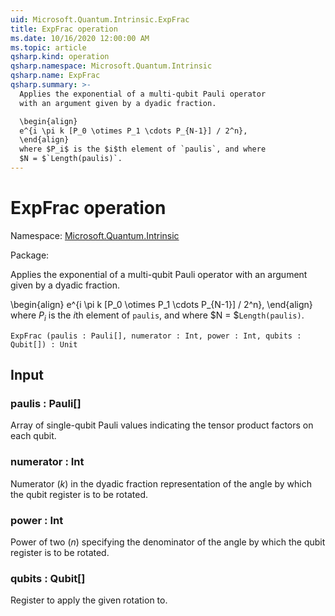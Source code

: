 ```yaml
---
uid: Microsoft.Quantum.Intrinsic.ExpFrac
title: ExpFrac operation
ms.date: 10/16/2020 12:00:00 AM
ms.topic: article
qsharp.kind: operation
qsharp.namespace: Microsoft.Quantum.Intrinsic
qsharp.name: ExpFrac
qsharp.summary: >-
  Applies the exponential of a multi-qubit Pauli operator
  with an argument given by a dyadic fraction.

  \begin{align}
  e^{i \pi k [P_0 \otimes P_1 \cdots P_{N-1}] / 2^n},
  \end{align}
  where $P_i$ is the $i$th element of `paulis`, and where
  $N = $`Length(paulis)`.
---
```


# ExpFrac operation

Namespace: [Microsoft.Quantum.Intrinsic](xref:Microsoft.Quantum.Intrinsic)

Package: [](https://nuget.org/packages/)


Applies the exponential of a multi-qubit Pauli operatorwith an argument given by a dyadic fraction.\begin{align}e^{i \pi k [P_0 \otimes P_1 \cdots P_{N-1}] / 2^n},\end{align}where $P_i$ is the $i$th element of `paulis`, and where$N = $`Length(paulis)`.

```Q#
ExpFrac (paulis : Pauli[], numerator : Int, power : Int, qubits : Qubit[]) : Unit
```


## Input

### paulis : Pauli[]

Array of single-qubit Pauli values indicating the tensor productfactors on each qubit.


### numerator : Int

Numerator ($k$) in the dyadic fraction representation of the angleby which the qubit register is to be rotated.


### power : Int

Power of two ($n$) specifying the denominator of the angle by whichthe qubit register is to be rotated.


### qubits : Qubit[]

Register to apply the given rotation to.

